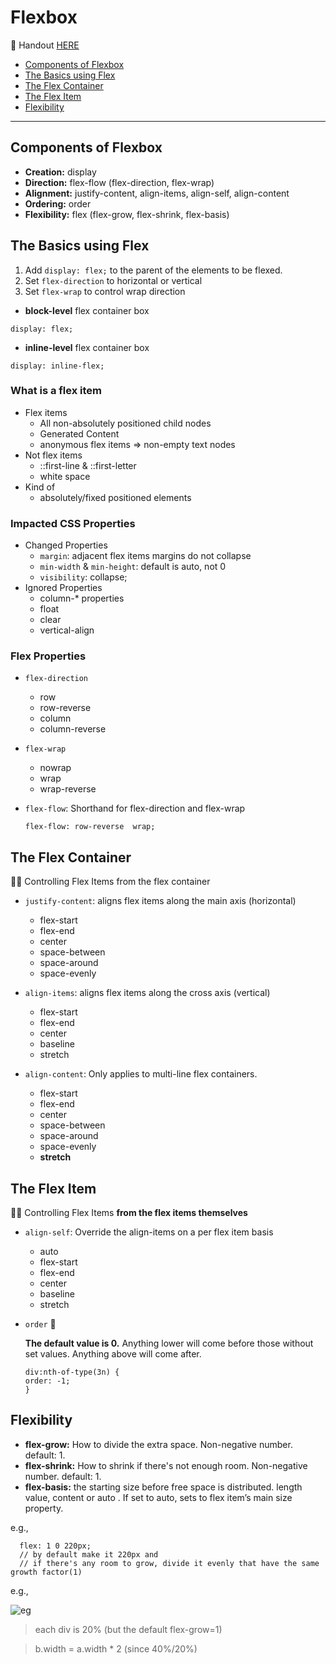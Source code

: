 # Flexbox

📔 Handout [HERE](https://estelle.github.io/cssmastery/flexbox/)

- [Components of Flexbox](#components-of-flexbox)
- [The Basics using Flex](#the-basics-using-flex)
- [The Flex Container](#the-flex-container)
- [The Flex Item](#the-flex-item)
- [Flexibility](#flexibility)

---

## Components of Flexbox

- **Creation:** display
- **Direction:** flex-flow (flex-direction, flex-wrap)
- **Alignment:** justify-content, align-items, align-self, align-content
- **Ordering:** order
- **Flexibility:** flex (flex-grow, flex-shrink, flex-basis)

## The Basics using Flex

1. Add `display: flex;` to the parent of the elements to be flexed.
2. Set `flex-direction` to horizontal or vertical
3. Set `flex-wrap` to control wrap direction

- **block-level** flex container box

```=css
display: flex;
```

- **inline-level** flex container box

```=css
display: inline-flex;
```

### What is a flex item

- Flex items
  - All non-absolutely positioned child nodes
  - Generated Content
  - anonymous flex items => non-empty text nodes
- Not flex items
  - ::first-line & ::first-letter
  - white space
- Kind of
  - absolutely/fixed positioned elements

### Impacted CSS Properties

- Changed Properties
  - `margin`: adjacent flex items margins do not collapse
  - `min-width` & `min-height`: default is auto, not 0
  - `visibility`: collapse;
- Ignored Properties
  - column-\* properties
  - float
  - clear
  - vertical-align

### Flex Properties

- `flex-direction`

  - row
  - row-reverse
  - column
  - column-reverse

- `flex-wrap`

  - nowrap
  - wrap
  - wrap-reverse

- `flex-flow`: Shorthand for flex-direction and flex-wrap

  ```=css
  flex-flow: row-reverse  wrap;
  ```

## The Flex Container

☝🏼 Controlling Flex Items from the flex container

- `justify-content`: aligns flex items along the main axis (horizontal)

  - flex-start
  - flex-end
  - center
  - space-between
  - space-around
  - space-evenly

- `align-items`: aligns flex items along the cross axis (vertical)

  - flex-start
  - flex-end
  - center
  - baseline
  - stretch

- `align-content`: Only applies to multi-line flex containers.
  - flex-start
  - flex-end
  - center
  - space-between
  - space-around
  - space-evenly
  - **stretch**

## The Flex Item

☝🏼 Controlling Flex Items **from the flex items themselves**

- `align-self`: Override the align-items on a per flex item basis

  - auto
  - flex-start
  - flex-end
  - center
  - baseline
  - stretch

- `order` 🌟

  **The default value is 0.** Anything lower will come before those without set values. Anything above will come after.

  ```=css
  div:nth-of-type(3n) {
  order: -1;
  }
  ```

## Flexibility

- **flex-grow:** How to divide the extra space. Non-negative number. default: 1.
- **flex-shrink:** How to shrink if there's not enough room. Non-negative number. default: 1.
- **flex-basis:** the starting size before free space is distributed. length value, content or auto . If set to auto, sets to flex item’s main size property.

e.g.,

```=css
  flex: 1 0 220px;
  // by default make it 220px and
  // if there's any room to grow, divide it evenly that have the same growth factor(1)
```

e.g.,

![eg](https://i.imgur.com/fwjQ13v.png)

> each div is 20% (but the default flex-grow=1)

> b.width = a.width \* 2 (since 40%/20%)
